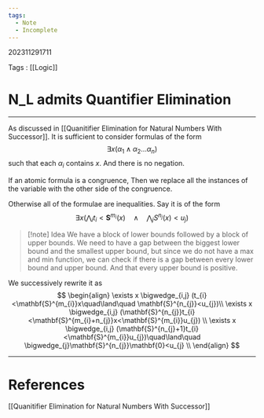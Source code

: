 ```yaml
---
tags:
  - Note
  - Incomplete
---
```

202311291711

Tags : [[Logic]]
# N_L admits Quantifier Elimination
---
As discussed in [[Quanitifier Elimination for Natural Numbers With Successor]]. It is sufficient to consider formulas of the form 
$$
\exists x(\alpha_{1}\land\alpha_{2}\dots \alpha_{n})
$$
such that each $\alpha_i$ contains $x$. And there is no negation.

If an atomic formula is a congruence, Then we replace all the instances of the variable with the other side of the congruence.

Otherwise all of the formulae are inequalities. Say it is of the form
$$
\exists x \Big(\bigwedge_{i} t_{i}<\mathbf{S}^{m_{i}}(x)\quad\land\quad \bigwedge_{j}S^{n_{j}}(x)<u_{j} \Big)
$$

>[!note] Idea
>We have a block of lower bounds followed by a block of upper bounds.
>We need to have a gap between the biggest lower bound and the smallest upper bound, but since we do not have a max and min function, we can check if there is a gap between every lower bound and upper bound. And that every upper bound is positive.

We successively rewrite it as
$$
\begin{align}
\exists x \bigwedge_{i,j} (t_{i}<\mathbf{S}^{m_{i}}x\quad\land\quad \mathbf{S}^{n_{j}}<u_{j})\\
\exists x \bigwedge_{i,j} (\mathbf{S}^{n_{j}}t_{i}<\mathbf{S}^{m_{i}+n_{j}}x<\mathbf{S}^{m_{i}}u_{j}) \\
\exists x \bigwedge_{i,j} (\mathbf{S}^{n_{j}+1}t_{i}<\mathbf{S}^{m_{i}}u_{j})\quad\land\quad \bigwedge_{j}\mathbf{S}^{n_{j}}\mathbf{0}<u_{j} \\
\end{align}
$$




---
# References
[[Quanitifier Elimination for Natural Numbers With Successor]]